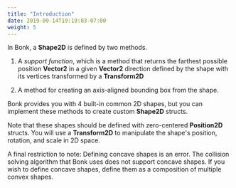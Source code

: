 ```yaml
---
title: "Introduction"
date: 2019-09-14T19:19:03-07:00
weight: 5
---
```


In Bonk, a **Shape2D** is defined by two methods.

1) A *support function*, which is a method that returns the farthest possible position **Vector2** in a given **Vector2** direction defined by the shape with its vertices transformed by a **Transform2D** 

2) A method for creating an axis-aligned bounding box from the shape.

Bonk provides you with 4 built-in common 2D shapes, but you can implement these methods to create custom **Shape2D** structs.

Note that these shapes should be defined with zero-centered **Position2D** structs. You will use a **Transform2D** to manipulate the shape's position, rotation, and scale in 2D space.

A final restriction to note: Defining concave shapes is an error. The collision solving algorithm that Bonk uses does not support concave shapes. If you wish to define concave shapes, define them as a composition of multiple convex shapes.